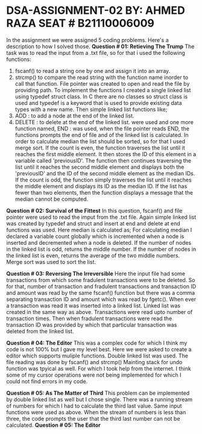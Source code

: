 # DSA-ASSIGNMENT-02  BY: AHMED RAZA SEAT # B21110006009
In the assignment we were assigned 5 coding problems. Here's a description to how I solved those.
**Question # 01: Retieving The Trump**
The task was to read the input from a .txt file, so for that i used the following functions: 
1. fscanf() to read a string one by one and assign it into an array.
2. strcmp() to compare the read string with the function name inorder to call that function.
File pointer was created to open and read the file by providing path.
To implement the functions I created a single linked list using typedef struct class.
In C there are no classes so struct class is used and typedef is a keyword that is used to provide existing data types with a new name.
Then simple linked list functions like;
1. ADD : to add a node at the end of the linked list.
2. DELETE : to delete at the end of the linked list.
were used and one more function named,
END : was used, when the file pointer reads END, the functions prompts the end of file and of the linked list is calculated.
In order to calculate median the list should be sorted, so for that I used merge sort.
If the count is even, the function traverses the list until it reaches the first middle element. It then stores the ID of this element in a variable called 'previousID'. The function then continues traversing the list until it reaches the second middle element and displays both the 'previousID' and the ID of the second middle element as the median IDs.
If the count is odd, the function simply traverses the list until it reaches the middle element and displays its ID as the median ID.
If the list has fewer than two elements, then the function displays a message that the median cannot be computed.

**Question # 02: Survival of the Fittest**
In this question, fscanf() and file pointer were used to read the imput from the .txt file.
Again simple linked list was created by typedef and struct and insert at end and delete at end functions was used.
Here median is calculated as;
For calculating median I declared a variable count globally which is incremented when a node is inserted and decremented when a node is deleted.
If the number of nodes in the linked list is odd, returns the middle number.
If the number of nodes in the linked list is even, returns the average of the two middle numbers.
Merge sort was used to sort the list.

**Question # 03: Reversing The Irreversible**
Here the input file had some transactions from which some fradulent transactions were to be deleted.
So for that, number of transaction and fradulent transactions and transaction ID and amount was read by the same fscanf() function but there was a comma separating transaction ID and amount which was read by fgetc().
When ever a transaction was read it was inserted into a linked list.
Linked list was created in the same way as above.
Transactions were read upto number of transaction times.
Then when fradulent transactions were read the transaction ID was provided by which that particular transaction was deleted from the linked list.

**Question # 04: The Editor**
This was a complex code for which I think my code is not 100% but I gave my level best.
Here we were asked to create a editor which supports muliple functions.
Double linked list was used.
The file reading was done by fscanf() and strcmp()
Mainting stack for undo function was tpyical as well. For which I took help from the internet.
I think some of my cursor operations were not being implemented for which I could not find errors in my code. 

**Question # 05: As The Matter of Third**
This problem can be implemented by double linked list as well but I chose single.
There was a running stream of numbers for which I had to calculate the third last value.
Same input functions were used as above. 
When the stream of numbers is less than three, the code prompts the user that the third last number can not be calculated.
**Question # 05: The Editor**
